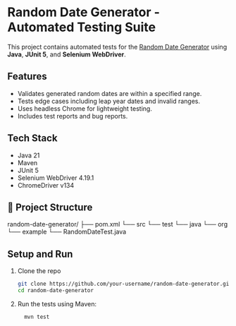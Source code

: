 # Random Date Generator - Automated Testing Suite

This project contains automated tests for the [Random Date Generator](https://codebeautify.org/generate-random-date) using **Java**, **JUnit 5**, and **Selenium WebDriver**.

##  Features

- Validates generated random dates are within a specified range.
- Tests edge cases including leap year dates and invalid ranges.
- Uses headless Chrome for lightweight testing.
- Includes test reports and bug reports.

##  Tech Stack

- Java 21
- Maven
- JUnit 5
- Selenium WebDriver 4.19.1
- ChromeDriver v134

## 📁 Project Structure

random-date-generator/ ├── pom.xml └── src └── test └── java └── org └── example └── RandomDateTest.java

##  Setup and Run

1. Clone the repo  
   ```bash
   git clone https://github.com/your-username/random-date-generator.git
   cd random-date-generator
   ```
2. Run the tests using Maven:
   ```bash
     mvn test
   ```
   

